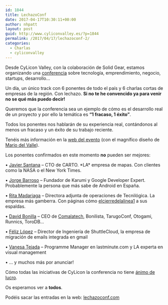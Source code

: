 ```yaml
---
id: 1844
title: LechazoConf
date: 2017-04-17T10:30:11+00:00
author: nhpatt
layout: post
guid: http://www.cyliconvalley.es/?p=1844
permalink: /2017/04/17/lechazoconf-2/
categories:
  - Charlas
  - cyliconvalley
---
```

Desde CyLicon Valley, con la colaboración de Solid Gear, estamos organizando una [conferencia](https://lechazoconf.com/) sobre tecnología, emprendimiento, negocio, startups, desarrollo&#8230;

Un día, un único track con 6 ponentes de todo el país y 6 charlas cortas de empresas de la región. Con lechazo. **Si no te he convencido ya para venir no se qué más puedo decir!**

Queremos que la conferencia sea un ejemplo de cómo es el desarrollo real de un proyecto y por ello la temática es **&#8220;1 fracaso, 1 éxito&#8221;**.

Todos los ponentes nos hablarán de su experiencia real, contándonos al menos un fracaso y un éxito de su trabajo reciente.

Tenéis más información en la [web del evento](https://lechazoconf.com/) (con el magnífico diseño de [Mario del Valle](https://twitter.com/maduil)).

Los ponentes confirmados en este momento **no** pueden ser mejores:

• [Javier Santana](https://twitter.com/javisantana) &#8211; CTO de CARTO. \*LA\* empresa de mapas. Con clientes como la NASA o el New York Times.

• [Jorge Barroso](https://twitter.com/flipper83) &#8211; Fundador de Karumi y Google Developer Expert. Probablemente la persona que más sabe de Android en España.

• [Rita Madariaga](https://twitter.com/ruttonxori) &#8211; Directora adjunta de operaciones de Tecnilógica. La empresa más gamberra. Con páginas cómo [elcierredelalinea1](http://elcierredelalinea1.es/) a sus espaldas.

• [David Bonilla](https://twitter.com/david_bonilla) &#8211; CEO de [Comalatech](https://www.comalatech.com/), Bonilista, TarugoConf, Otogami, Runnics, ToroDB&#8230;

• [Féliz López](http://twitter.com/flopezluis) &#8211; Director de Ingeniería de ShuttleCloud, la empresa de migración de emails integrada en gmail

• [Vanesa Tejada](http://twitter.com/Vanesa_Tejada) &#8211; Programme Manager en lastminute.com y LA experta en visual management

• &#8230; y muchos más por anunciar!

Cómo todas las iniciativas de CyLicon la conferencia no tiene [ánimo de lucro](https://nhpatt.com/keep_the_ball_rolling/).

Os esperamos ver a **todos**.

Podéis sacar las entradas en la web: [lechazoconf.com](http://lechazoconf.com/)